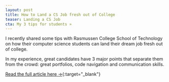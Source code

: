 ```yaml
---
layout: post
title: How to Land a CS Job fresh out of College
teaser: Landing a CS Job
cta: My 3 tips for students »
---
```


I recently shared some tips with Rasmussen College School of Technology on how their computer science students can land their dream job fresh out of college. 

In my experience, great candidates have 3 major points that separate them from the crowd: great portfolios, code navigation and communication skills.

[Read the full article here →](https://www.rasmussen.edu/degrees/technology/blog/computer-science-skills/){:target="_blank"}
